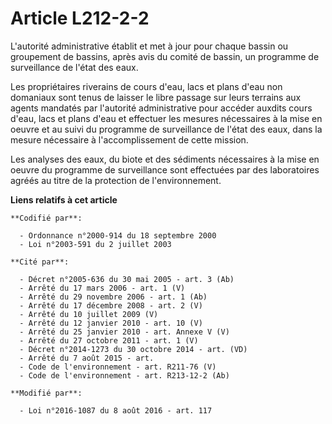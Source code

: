 # Article L212-2-2

L'autorité administrative établit et met à jour pour chaque bassin ou groupement de bassins, après avis du comité de bassin,
un programme de surveillance de l'état des eaux.

Les propriétaires riverains de cours d'eau, lacs et plans d'eau non domaniaux sont tenus de laisser le libre passage sur
leurs terrains aux agents mandatés par l'autorité administrative pour accéder auxdits cours d'eau, lacs et plans d'eau et
effectuer les mesures nécessaires à la mise en oeuvre et au suivi du programme de surveillance de l'état des eaux, dans la
mesure nécessaire à l'accomplissement de cette mission.

Les analyses des eaux, du biote et des sédiments nécessaires à la mise en oeuvre du programme de surveillance sont effectuées
par des laboratoires agréés au titre de la protection de l'environnement.

**Liens relatifs à cet article**

	**Codifié par**:

	  - Ordonnance n°2000-914 du 18 septembre 2000
	  - Loi n°2003-591 du 2 juillet 2003

	**Cité par**:

	  - Décret n°2005-636 du 30 mai 2005 - art. 3 (Ab)
	  - Arrêté du 17 mars 2006 - art. 1 (V)
	  - Arrêté du 29 novembre 2006 - art. 1 (Ab)
	  - Arrêté du 17 décembre 2008 - art. 2 (V)
	  - Arrêté du 10 juillet 2009 (V)
	  - Arrêté du 12 janvier 2010 - art. 10 (V)
	  - Arrêté du 25 janvier 2010 - art. Annexe V (V)
	  - Arrêté du 27 octobre 2011 - art. 1 (V)
	  - Décret n°2014-1273 du 30 octobre 2014 - art. (VD)
	  - Arrêté du 7 août 2015 - art.
	  - Code de l'environnement - art. R211-76 (V)
	  - Code de l'environnement - art. R213-12-2 (Ab)

	**Modifié par**:

	  - Loi n°2016-1087 du 8 août 2016 - art. 117
